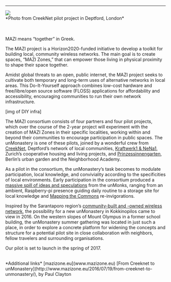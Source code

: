 ------

<div class="mask">
	<img class="mask-image" src="/images/mazi_deptford.jpg">
</div>  

<div class="caption">*Photo from CreekNet pilot project in Deptford, London*</div>
<br><br>

MAZI means “together” in Greek.

The MAZI project is a Horizon2020-funded initiative to develop a toolkit for building local, community wireless networks. The main goal is to create spaces, “MAZI Zones,” that can empower those living in physical proximity to shape their space together. 


Amidst global threats to an open, public internet, the MAZI project seeks to cultivate both temporary and long-term uses of alternative networks in local areas. This Do-It-Yourself approach combines low-cost hardware and free/libre/open source software (FLOSS) applications for affordability and accessibility, encouraging communities to run their own network infrastructure.


[img of DIY infra]


The MAZI consortium consists of four partners and four pilot projects, which over the course of the 2-year project will experiment with the creation of MAZI Zones in their specific localities, working within and beyond their communities to encourage participation in public spaces. The unMonastery is one of these pilots, joined by a wonderful crew from [CreekNet](http://www.mazizone.eu/pilot-studies/creeknet/), Deptford’s network of local communities, [Kraftwerk1 & NeNa1](http://www.mazizone.eu/pilot-studies/kraftwerk1-nena1/), Zurich’s cooperative housing and living projects, and [Prinzessinnengarten](http://www.mazizone.eu/pilot-studies/prinzessinnengarten/), Berlin’s urban garden and the Neighborhood Academy.


As a pilot in the consortium, the unMonastery’s task becomes to modulate participation, local knowledge, and conviviality according to the specificities of local environments. Early participation in the consortium produced a [massive spill of ideas and speculations](https://docs.google.com/document/d/1IO2vhTn5IUEM_tXcD4sa7Yjm5PenjF2qcadXzkRnDIw/edit?usp=sharing) from the unMonks, ranging from an ambient, Raspberry-pi presence guiding daily routine to a storage site for local knowledge and [Mapping the Commons](http://mappingthecommons.org) re-invigorations.


Inspired by the Sarantaporo region’s [community-built and -owned wireless network](http://www.sarantaporo.gr/), the possibility for a new unMonastery in Kokkinopilos came to view in 2016. On the western slopes of Mount Olympus in a former school building, the unMonastery summer gathering was located in just such a place, in order to explore a concrete platform for widening the concepts and structure for a potential pilot site in close collaboration with neighbors, fellow travelers and surrounding organisations.


Our pilot is set to launch in the spring of 2017.

<br>
*Additional links*  
[mazizone.eu](www.mazizone.eu)  
[From Creeknet to unMonastery](http://www.mazizone.eu/2016/07/19/from-creeknet-to-unmonastery/), by Paul Clayton  